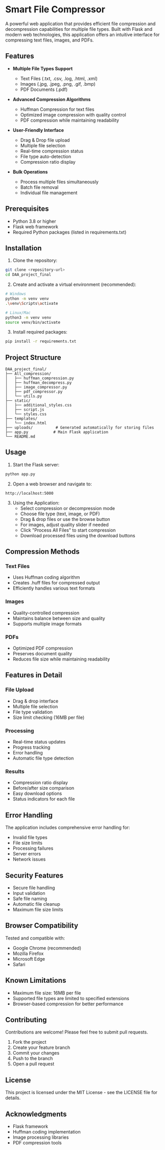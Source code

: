 # Smart File Compressor

A powerful web application that provides efficient file compression and decompression capabilities for multiple file types. Built with Flask and modern web technologies, this application offers an intuitive interface for compressing text files, images, and PDFs.

## Features

- **Multiple File Types Support**

  - Text Files (.txt, .csv, .log, .html, .xml)
  - Images (.jpg, .jpeg, .png, .gif, .bmp)
  - PDF Documents (.pdf)

- **Advanced Compression Algorithms**

  - Huffman Compression for text files
  - Optimized image compression with quality control
  - PDF compression while maintaining readability

- **User-Friendly Interface**

  - Drag & Drop file upload
  - Multiple file selection
  - Real-time compression status
  - File type auto-detection
  - Compression ratio display

- **Bulk Operations**
  - Process multiple files simultaneously
  - Batch file removal
  - Individual file management

## Prerequisites

- Python 3.8 or higher
- Flask web framework
- Required Python packages (listed in requirements.txt)

## Installation

1. Clone the repository:

```bash
git clone <repository-url>
cd DAA_project_final
```

2. Create and activate a virtual environment (recommended):

```bash
# Windows
python -m venv venv
.\venv\Scripts\activate

# Linux/Mac
python3 -m venv venv
source venv/bin/activate
```

3. Install required packages:

```bash
pip install -r requirements.txt
```

## Project Structure

```
DAA_project_final/
├── All_compression/
│   ├── huffman_compression.py
│   ├── huffman_decompress.py
│   ├── image_compressor.py
│   ├── pdf_compressor.py
│   └── utils.py
├── static/
│   ├── additional_styles.css
│   ├── script.js
│   └── styles.css
├── templates/
│   └── index.html
├── uploads/          # Generated automatically for storing files
├── app.py           # Main Flask application
└── README.md
```

## Usage

1. Start the Flask server:

```bash
python app.py
```

2. Open a web browser and navigate to:

```
http://localhost:5000
```

3. Using the Application:
   - Select compression or decompression mode
   - Choose file type (text, image, or PDF)
   - Drag & drop files or use the browse button
   - For images, adjust quality slider if needed
   - Click "Process All Files" to start compression
   - Download processed files using the download buttons

## Compression Methods

### Text Files

- Uses Huffman coding algorithm
- Creates .huff files for compressed output
- Efficiently handles various text formats

### Images

- Quality-controlled compression
- Maintains balance between size and quality
- Supports multiple image formats

### PDFs

- Optimized PDF compression
- Preserves document quality
- Reduces file size while maintaining readability

## Features in Detail

### File Upload

- Drag & drop interface
- Multiple file selection
- File type validation
- Size limit checking (16MB per file)

### Processing

- Real-time status updates
- Progress tracking
- Error handling
- Automatic file type detection

### Results

- Compression ratio display
- Before/after size comparison
- Easy download options
- Status indicators for each file

## Error Handling

The application includes comprehensive error handling for:

- Invalid file types
- File size limits
- Processing failures
- Server errors
- Network issues

## Security Features

- Secure file handling
- Input validation
- Safe file naming
- Automatic file cleanup
- Maximum file size limits

## Browser Compatibility

Tested and compatible with:

- Google Chrome (recommended)
- Mozilla Firefox
- Microsoft Edge
- Safari

## Known Limitations

- Maximum file size: 16MB per file
- Supported file types are limited to specified extensions
- Browser-based compression for better performance

## Contributing

Contributions are welcome! Please feel free to submit pull requests.

1. Fork the project
2. Create your feature branch
3. Commit your changes
4. Push to the branch
5. Open a pull request

## License

This project is licensed under the MIT License - see the LICENSE file for details.

## Acknowledgments

- Flask framework
- Huffman coding implementation
- Image processing libraries
- PDF compression tools
